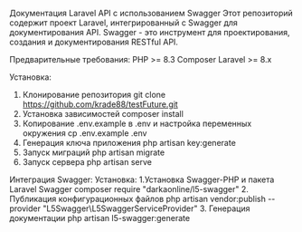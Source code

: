 Документация Laravel API с использованием Swagger
Этот репозиторий содержит проект Laravel, интегрированный с Swagger для документирования API. 
Swagger - это инструмент для проектирования, создания и документирования RESTful API.

Предварительные требования:
PHP >= 8.3
Composer
Laravel >= 8.x

Установка:
1. Клонирование репозитория
    git clone https://github.com/krade88/testFuture.git
2. Установка зависимостей
   composer install
3. Копирование .env.example в .env и настройка переменных окружения
   cp .env.example .env
4. Генерация ключа приложения
   php artisan key:generate
5. Запуск миграций
    php artisan migrate
6. Запуск сервера
   php artisan serve

Интеграция Swagger:
    Установка:
       1.Установка Swagger-PHP и пакета Laravel Swagger
           composer require "darkaonline/l5-swagger"
       2. Публикация конфигурационных файлов
           php artisan vendor:publish --provider "L5Swagger\L5SwaggerServiceProvider"
       3. Генерация документации
           php artisan l5-swagger:generate
